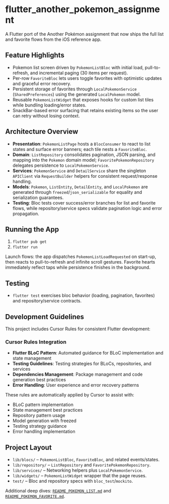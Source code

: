 # flutter_another_pokemon_assignment

A Flutter port of the Another Pokémon assignment that now ships the full list and favorite flows from the iOS reference app.

## Feature Highlights
- Pokemon list screen driven by `PokemonListBloc` with initial load, pull-to-refresh, and incremental paging (30 items per request).
- Per-row `FavoriteBloc` lets users toggle favorites with optimistic updates and graceful error recovery.
- Persistent storage of favorites through `LocalPokemonService` (`SharedPreferences`) using the generated `LocalPokemon` model.
- Reusable `PokemonListWidget` that exposes hooks for custom list tiles while bundling loading/error states.
- SnackBar-based error surfacing that retains existing items so the user can retry without losing context.

## Architecture Overview
- **Presentation**: `PokemonListPage` hosts a `BlocConsumer` to react to list states and surface error banners; each tile nests a `FavoriteBloc`.
- **Domain**: `ListRepository` consolidates pagination, JSON parsing, and mapping into the `Pokemon` domain model; `FavoritePokemonRepository` delegates persistence to `LocalPokemonService`.
- **Services**: `PokemonService` and `DetailService` share the singleton `APIClient` via `RequestBuilder` helpers for consistent request/response handling.
- **Models**: `Pokemon`, `ListEntity`, `DetailEntity`, and `LocalPokemon` are generated through `freezed`/`json_serializable` for equality and serialization guarantees.
- **Testing**: Bloc tests cover success/error branches for list and favorite flows, while repository/service specs validate pagination logic and error propagation.

## Running the App
1. `flutter pub get`
2. `flutter run`

Launch flows: the app dispatches `PokemonListLoadRequested` on start-up, then reacts to pull-to-refresh and infinite scroll gestures. Favorite hearts immediately reflect taps while persistence finishes in the background.

## Testing
- `flutter test` exercises bloc behavior (loading, pagination, favorites) and repository/service contracts.

## Development Guidelines

This project includes Cursor Rules for consistent Flutter development:

### Cursor Rules Integration
- **Flutter BLoC Pattern**: Automated guidance for BLoC implementation and state management
- **Testing Guidelines**: Testing strategies for BLoCs, repositories, and services
- **Dependencies Management**: Package management and code generation best practices
- **Error Handling**: User experience and error recovery patterns

These rules are automatically applied by Cursor to assist with:
- BLoC pattern implementation
- State management best practices
- Repository pattern usage
- Model generation with freezed
- Testing strategy guidance
- Error handling implementation

## Project Layout
- `lib/blocs/` – `PokemonListBloc`, `FavoriteBloc`, and related events/states.
- `lib/repository/` – `ListRepository` and `FavoritePokemonRepository`.
- `lib/services/` – Networking helpers plus `LocalPokemonService`.
- `lib/widgets/` – `PokemonListWidget` wrapper that the page reuses.
- `test/` – Bloc and repository specs with `bloc_test`/`mockito`.

Additional deep dives: [`README_POKEMON_LIST.md`](README_POKEMON_LIST.md) and [`README_POKEMON_FAVORITE.md`](README_POKEMON_FAVORITE.md).
